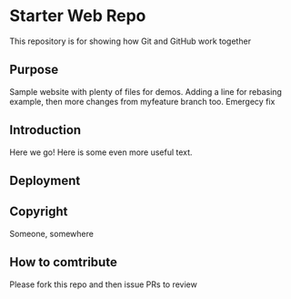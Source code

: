 # Starter Web Repo

This repository is for showing how Git and GitHub work together

## Purpose

Sample website with plenty of files for demos.
Adding a line for rebasing example, then more changes from myfeature branch too.
Emergecy fix

## Introduction

Here we go!
Here is some even more useful text.

## Deployment

## Copyright

Someone, somewhere

## How to comtribute

Please fork this repo and then issue PRs to review